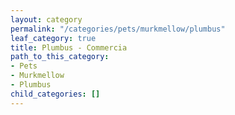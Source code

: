 ```yaml
---
layout: category
permalink: "/categories/pets/murkmellow/plumbus"
leaf_category: true
title: Plumbus - Commercia
path_to_this_category:
- Pets
- Murkmellow
- Plumbus
child_categories: []
---
```

